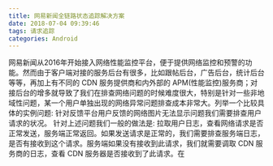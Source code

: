 ```yaml
---
title: 网易新闻全链路状态追踪解决方案
date: 2018-07-04 09:39:46
tags: 请求追踪
categories: Android
---
```

网易新闻从2016年开始接入网络性能监控平台，便于提供网络监控和预警的功能。然而由于客户端对接的服务后台有很多，比如跟帖后台，广告后台，统计后台等等，再加上有不同的 CDN 服务提供商和内外部的 APM(性能监控)服务商；对接后台的增多就导致了我们在排查网络问题的时候难度很大，特别是针对一些非地域性问题，某一个用户单独出现的网络异常问题排查成本非常大。列举一个比较具体的实例问题: 针对反馈平台用户反馈的网络图片无法显示问题我们需要排查用户请求的状况。
针对上述问题我们一般的做法是: 拉取用户日志，查看网络请求是否正常发送，服务端正常返回。如果发送请求是正常的，我们需要排查服务端日志，是否有接收到这个请求。服务端如果没有接收到此请求，我们就需要调取 CDN 服务商的日志，查看 CDN 服务器是否接收到了此请求。在
